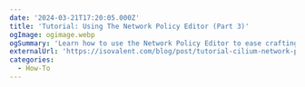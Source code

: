 ```yaml
---
date: '2024-03-21T17:20:05.000Z'
title: 'Tutorial: Using The Network Policy Editor (Part 3)'
ogImage: ogimage.webp
ogSummary: 'Learn how to use the Network Policy Editor to ease crafting Kubernetes and Cilium Network Policies.'
externalUrl: 'https://isovalent.com/blog/post/tutorial-cilium-network-policy/'
categories:
  - How-To
---
```

